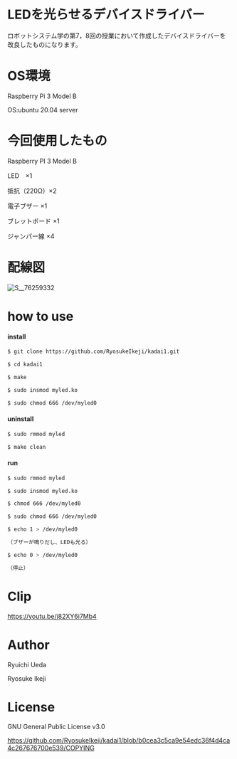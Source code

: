 # LEDを光らせるデバイスドライバー

ロボットシステム学の第7，8回の授業において作成したデバイスドライバーを改良したものになります。

# OS環境

Raspberry Pi 3 Model B

OS:ubuntu 20.04 server

# 今回使用したもの

Raspberry PI 3 Model B

LED　×1

抵抗（220Ω）×2

電子ブザー ×1

ブレットボード ×1

ジャンパー線 ×4

# 配線図

![S__76259332](https://user-images.githubusercontent.com/95861309/146644332-5ac3030c-0af5-49c4-9a3a-f2b1eec3edff.jpg)


# how to use

#### install
```bash
$ git clone https://github.com/RyosukeIkeji/kadai1.git

$ cd kadai1

$ make

$ sudo insmod myled.ko

$ sudo chmod 666 /dev/myled0
```
#### uninstall
```bash
$ sudo rmmod myled

$ make clean
```
#### run
```bash
$ sudo rmmod myled

$ sudo insmod myled.ko

$ chmod 666 /dev/myled0

$ sudo chmod 666 /dev/myled0

$ echo 1 > /dev/myled0

（ブザーが鳴りだし、LEDも光る）

$ echo 0 > /dev/myled0

（停止）
```
# Clip

https://youtu.be/j82XY6i7Mb4

# Author

Ryuichi Ueda  

Ryosuke Ikeji


# License

GNU General Public License v3.0

https://github.com/RyosukeIkeji/kadai1/blob/b0cea3c5ca9e54edc36f4d4ca4c267676700e539/COPYING











